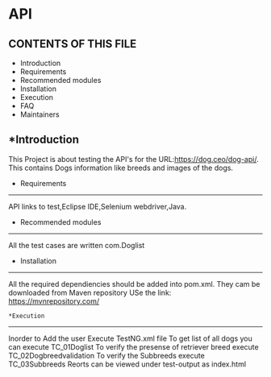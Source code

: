 # API

CONTENTS OF THIS FILE
---------------------

 * Introduction
 * Requirements
 * Recommended modules
 * Installation
 * Execution
 * FAQ
 * Maintainers
 
 *Introduction
 ---------------
 
 This Project is about testing the API's for the URL:https://dog.ceo/dog-api/.
 This contains Dogs information like breeds and images of the dogs.
 
 * Requirements
 --------------------
 API links to test,Eclipse IDE,Selenium webdriver,Java.
 
  * Recommended modules
  ----------------------
 
  All the test cases are written com.Doglist
  
 
   * Installation
   -----------------
   
   All the required dependiencies should be added into pom.xml.
   They cam be downloaded from Maven repository
   USe the link: https://mvnrepository.com/
   
    *Execution
  ---------------
  
  Inorder to Add the user Execute TestNG.xml file
  To get list of all dogs you can execute TC_01Doglist
  To verify the presense of retriever breed execute TC_02Dogbreedvalidation
  To verify the Subbreeds execute TC_03Subbreeds
  Reorts can be viewed under test-output as index.html
  
